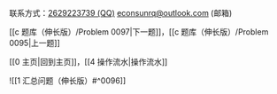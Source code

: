 联系方式：<a href="https://qm.qq.com/q/iA1sKuakak">2629223739 (QQ)</a> <a href="mailto:econsunrq@outlook.com">econsunrq@outlook.com (邮箱)</a>

[[c 题库（伸长版）/Problem 0097|下一题]]，[[c 题库（伸长版）/Problem 0095|上一题]]

[[0 主页|回到主页]]，[[4 操作流水|操作流水]]

![[1 汇总问题（伸长版）#^0096]]